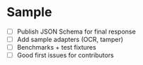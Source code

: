 # Sample

- [ ] Publish JSON Schema for final response
- [ ] Add sample adapters (OCR, tamper)
- [ ] Benchmarks + test fixtures
- [ ] Good first issues for contributors
